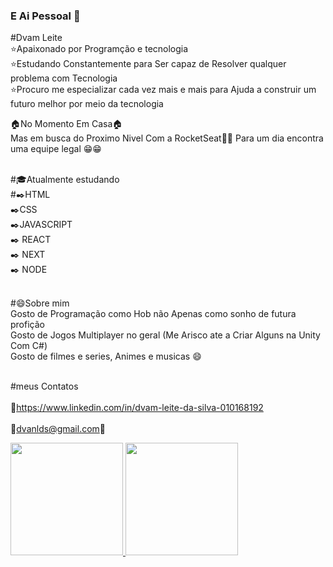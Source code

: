 ### E Ai Pessoal 👋

#Dvam Leite
<br/>:star:Apaixonado por Programção e tecnologia 
<br/>:star:Estudando Constantemente para Ser capaz de Resolver qualquer problema com Tecnologia 
<br/>:star:Procuro me especializar cada vez mais e mais para Ajuda a construir um futuro melhor por meio da tecnologia 

:house:No Momento Em Casa:house:<br/> Mas em busca do Proximo Nivel Com a RocketSeat:rocket::rocket: Para um dia encontra uma equipe legal :grin::grin:

<br/>#:mortar_board:Atualmente estudando
<br/>#:black_nib:HTML<br/> :black_nib:CSS<br/> :black_nib:JAVASCRIPT <br/>:black_nib: REACT<br/>:black_nib: NEXT<br/> :black_nib: NODE

<br/>#:smile:Sobre mim
<br/>Gosto de Programação como Hob não Apenas como sonho de futura profição 
<br/>Gosto de Jogos Multiplayer no geral (Me Arisco ate a Criar Alguns na Unity Com C#)
<br/>Gosto de filmes e series, Animes e musicas :smile:

<br/>#meus Contatos<br/>
<br/>:newspaper:https://www.linkedin.com/in/dvam-leite-da-silva-010168192<br/>
<br/>:email:dvanlds@gmail.com:email:

 <div>
  <a href="https://github.com/dvamleite">
  <img height="180em" src="https://github-readme-stats.vercel.app/api?username=dvamleite&show_icons=true&theme=merko&include_all_commits=true&count_private=true"/>
  <img height="180em" src="https://github-readme-stats.vercel.app/api/top-langs/?username=dvamleite&layout=compact&langs_count=7&theme=merko"/>
</div>

<!--
**dvamleite/dvamleite** is a ✨ _special_ ✨ repository because its `README.md` (this file) appears on your GitHub profile.

[![Anurag's GitHub stats](https://github-readme-stats.vercel.app/api?username=dvamleite=anuraghazra)](https://github.com/anuraghazra/github-readme-stats)


Here are some ideas to get you started:

- 🔭 I’m currently working on ...
- 🌱 I’m currently learning ...
- 👯 I’m looking to collaborate on ...
- 🤔 I’m looking for help with ...
- 💬 Ask me about ...
- 📫 How to reach me: ...
- 😄 Pronouns: ...
- ⚡ Fun fact: ...
-->
